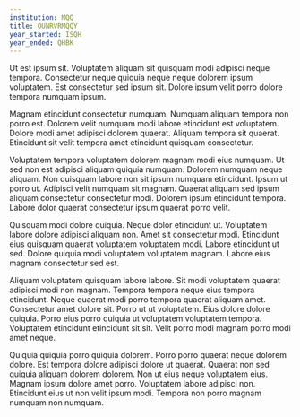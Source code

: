 ```yaml
---
institution: MQQ
title: OUNRVRMQQY
year_started: ISQH
year_ended: QHBK
---
```


Ut est ipsum sit. Voluptatem aliquam sit quisquam modi adipisci neque tempora. Consectetur neque quiquia neque neque dolorem ipsum voluptatem. Est consectetur sed ipsum sit. Dolore ipsum velit porro dolore tempora numquam ipsum.

Magnam etincidunt consectetur numquam. Numquam aliquam tempora non porro est. Dolorem velit numquam modi labore etincidunt est voluptatem. Dolore modi amet adipisci dolorem quaerat. Aliquam tempora sit quaerat. Etincidunt sit velit tempora amet etincidunt quisquam consectetur.

Voluptatem tempora voluptatem dolorem magnam modi eius numquam. Ut sed non est adipisci aliquam quiquia numquam. Dolorem numquam neque aliquam. Non quisquam labore non sit ipsum numquam etincidunt. Ipsum ut porro ut. Adipisci velit numquam sit magnam. Quaerat aliquam sed ipsum aliquam consectetur consectetur modi. Dolorem ipsum etincidunt tempora. Labore dolor quaerat consectetur ipsum quaerat porro velit.

Quisquam modi dolore quiquia. Neque dolor etincidunt ut. Voluptatem labore dolore adipisci aliquam non. Amet sit consectetur modi. Etincidunt eius quisquam quaerat voluptatem voluptatem modi. Labore etincidunt ut sed. Dolore quiquia modi voluptatem voluptatem magnam. Labore eius magnam consectetur sed est.

Aliquam voluptatem quisquam labore labore. Sit modi voluptatem quaerat adipisci modi non magnam. Tempora tempora neque eius tempora etincidunt. Neque quaerat modi porro tempora quaerat aliquam amet. Consectetur amet dolore sit. Porro ut ut voluptatem. Eius dolore dolore quiquia. Porro eius porro quiquia ut voluptatem voluptatem tempora. Voluptatem etincidunt etincidunt sit sit. Velit porro modi magnam porro modi amet neque.

Quiquia quiquia porro quiquia dolorem. Porro porro quaerat neque dolorem dolore. Est tempora dolore adipisci dolore ut quaerat. Quaerat non sed quiquia aliquam dolorem dolorem. Non ut eius neque voluptatem eius. Magnam ipsum dolore amet porro. Voluptatem labore adipisci non. Etincidunt eius ut non velit ipsum modi. Tempora non porro magnam numquam non numquam.
    
